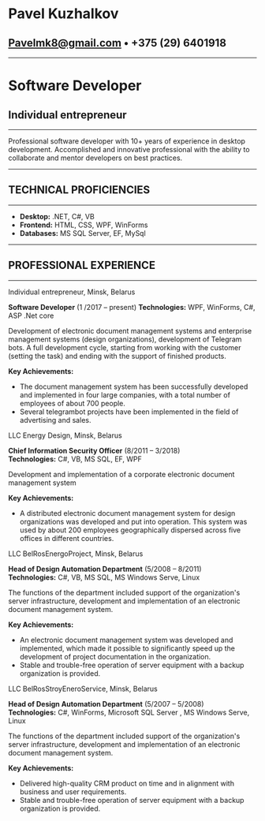 # **Pavel Kuzhalkov** 
## Pavelmk8@gmail.com • +375 (29) 6401918
---
# Software Developer 
## Individual entrepreneur
---
Professional software developer with 10+ years of experience in desktop development. 
Accomplished and innovative professional with the ability to collaborate and mentor developers on best practices. 

---
## TECHNICAL PROFICIENCIES 
---
* **Desktop:** .NET, C#, VB
* **Frontend:** HTML, CSS, WPF, WinForms 
* **Databases:** MS SQL Server, EF, MySql 
---
## PROFESSIONAL EXPERIENCE
---
Individual entrepreneur, Minsk, Belarus

**Software Developer** (1 /2017 – present) 
**Technologies:** WPF, WinForms, C#, ASP .Net core 

Development of electronic document management systems and enterprise management systems (design organizations), development of Telegram bots. A full development cycle, starting from working with the customer (setting the task) and ending with the support of finished products. 

**Key Achievements:** 
* The document management system has been successfully developed and implemented in four large companies, with a total number of employees of about 700 people. 
* Several telegrambot projects have been implemented in the field of advertising and sales. 

LLC Energy Design, Minsk, Belarus  

**Chief Information Security Officer** (8/2011 – 3/2018)	 
**Technologies:** C#, VB, MS SQL, EF, WPF

Development and implementation of a corporate electronic document management system 

**Key Achievements:**
* A distributed electronic document management system for design organizations was developed and put into operation. This system was used by about 200 employees geographically dispersed across five offices in different countries. 

LLC BelRosEnergoProject, Minsk, Belarus 

**Head of Design Automation Department** (5/2008 – 8/2011)	 
**Technologies:** C#, VB, MS SQL, MS Windows Serve, Linux

The functions of the department included support of the organization's server infrastructure, development and implementation of an electronic document management system. 

**Key Achievements:** 
* An electronic document management system was developed and implemented, which made it possible to significantly speed up the development of project documentation in the organization. 
* Stable and trouble-free operation of server equipment with a backup organization is provided. 

LLC BelRosStroyEneroService, Minsk, Belarus

**Head of Design Automation Department** (5/2007 – 5/2008)	 
**Technologies:** C#, WinForms, Microsoft SQL Server , MS Windows Serve, Linux

The functions of the department included support of the organization's server infrastructure, development and implementation of an electronic document management system. 

**Key Achievements:**
* Delivered high-quality CRM product on time and in alignment with business and user requirements. 
* Stable and trouble-free operation of server equipment with a backup organization is provided. 
 
